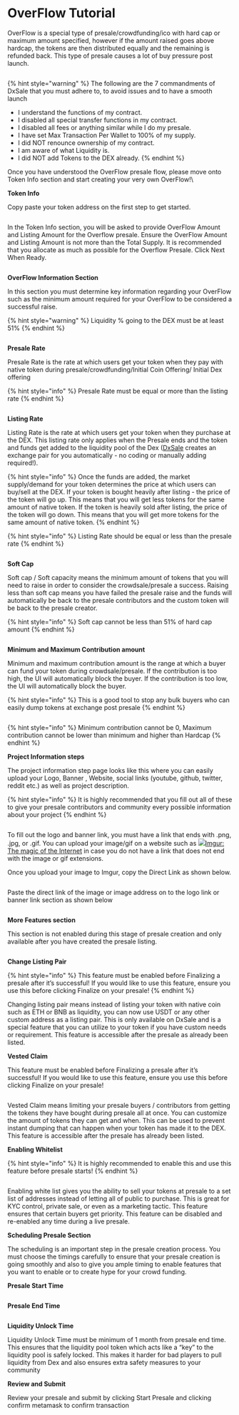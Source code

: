 # OverFlow Tutorial

OverFlow is a special type of presale/crowdfunding/ico with hard cap or maximum amount specified, however if the amount raised goes above hardcap, the tokens are then distributed equally and the remaining is refunded back. This type of presale causes a lot of buy pressure post launch.

<figure><img src="../../.gitbook/assets/image (63).png" alt=""><figcaption></figcaption></figure>

{% hint style="warning" %}
The following are the 7 commandments of DxSale that you must adhere to, to avoid issues and to have a smooth launch

* I understand the functions of my contract.
* I disabled all special transfer functions in my contract.
* I disabled all fees or anything similar while I do my presale.
* I have set Max Transaction Per Wallet to 100% of my supply.
* I did NOT renounce ownership of my contract.
* I am aware of what Liquidity is.
* I did NOT add Tokens to the DEX already.
{% endhint %}

Once you have understood the OverFlow presale flow, please move onto Token Info section and start creating your very own OverFlow!\


**Token Info**

Copy paste your token address on the first step to get started.

<figure><img src="../../.gitbook/assets/image (20) (1).png" alt=""><figcaption></figcaption></figure>

In the Token Info section, you will be asked to provide OverFlow Amount and Listing Amount for the Overflow presale. Ensure the OverFlow Amount and Listing Amount is not more than the Total Supply. It is recommended that you allocate as much as possible for the Overflow Presale. Click Next When Ready.

<figure><img src="../../.gitbook/assets/image (23).png" alt=""><figcaption></figcaption></figure>

**OverFlow Information Section**

In this section you must determine key information regarding your OverFlow such as the minimum amount required for your OverFlow to be considered a successful raise.

{% hint style="warning" %}
Liquidity % going to the DEX must be at least 51%&#x20;
{% endhint %}

<figure><img src="../../.gitbook/assets/image (38).png" alt=""><figcaption></figcaption></figure>

**Presale Rate**

Presale Rate is the rate at which users get your token when they pay with native token during presale/crowdfunding/Initial Coin Offering/ Initial Dex offering



{% hint style="info" %}
Presale Rate must be equal or more than the listing rate
{% endhint %}

<figure><img src="../../.gitbook/assets/image (15) (2).png" alt=""><figcaption></figcaption></figure>

&#x20;

&#x20;

**Listing Rate**

Listing Rate is the rate at which users get your token when they purchase at the DEX. This listing rate only applies when the Presale ends and the token and funds get added to the liquidity pool of the Dex ([DxSale](https://dx.app/dxsale?ref=raphaeldx\&chain=BNB) creates an exchange pair for you automatically - no coding or manually adding required!).

{% hint style="info" %}
Once the funds are added, the market supply/demand for your token determines the price at which users can buy/sell at the DEX. If your token is bought heavily after listing - the price of the token will go up. This means that you will get less tokens for the same amount of native token. If the token is heavily sold after listing, the price of the token will go down. This means that you will get more tokens for the same amount of native token.&#x20;
{% endhint %}



{% hint style="info" %}
Listing Rate should be equal or less than the presale rate
{% endhint %}

<figure><img src="../../.gitbook/assets/image (9) (3) (1).png" alt=""><figcaption></figcaption></figure>

&#x20;

**Soft Cap**

Soft cap / Soft capacity means the minimum amount of tokens that you will need to raise in order to consider the crowdsale/presale a success. Raising less than soft cap means you have failed the presale raise and the funds will automatically be back to the presale contributors and the custom token will be back to the presale creator.

{% hint style="info" %}
Soft cap cannot be less than 51% of hard cap amount
{% endhint %}

<figure><img src="../../.gitbook/assets/image (60).png" alt=""><figcaption></figcaption></figure>

&#x20;



**Minimum and Maximum Contribution amount**

Minimum and maximum contribution amount is the range at which a buyer can fund your token during crowdsale/presale. If the contribution is too high, the UI will automatically block the buyer. If the contribution is too low, the UI will automatically block the buyer.

{% hint style="info" %}
This is a good tool to stop any bulk buyers who can easily dump tokens at exchange post presale&#x20;
{% endhint %}

<figure><img src="../../.gitbook/assets/image (61) (1).png" alt=""><figcaption></figcaption></figure>

{% hint style="info" %}
Minimum contribution cannot be 0, Maximum contribution cannot be lower than minimum and higher than Hardcap
{% endhint %}



&#x20;

**Project Information steps**

The project information step page looks like this where you can easily upload your Logo, Banner , Website, social links (youtube, github, twitter, reddit etc.) as well as project description.

{% hint style="info" %}
It is highly recommended that you fill out all of these to give your presale contributors and community every possible information about your project
{% endhint %}

<figure><img src="../../.gitbook/assets/image (27).png" alt=""><figcaption></figcaption></figure>

To fill out the logo and banner link, you must have a link that ends with .png, .jpg, or .gif. You can upload your image/gif on a website such as [![](https://s.imgur.com/images/favicon-16x16.png)Imgur: The magic of the Internet](http://imgur.com/) in case you do not have a link that does not end with the image or gif extensions.

Once you upload your image to Imgur, copy the Direct Link as shown below.

<figure><img src="../../.gitbook/assets/image (19).png" alt=""><figcaption></figcaption></figure>

Paste the direct link of the image or image address on to the logo link or banner link section as shown below

<figure><img src="../../.gitbook/assets/image (16) (2).png" alt=""><figcaption></figcaption></figure>

**More Features section**

This section is not enabled during this stage of presale creation and only available after you have created the presale listing.

<figure><img src="../../.gitbook/assets/image (32).png" alt=""><figcaption></figcaption></figure>

**Change Listing Pair**

{% hint style="info" %}
This feature must be enabled before Finalizing a presale after it’s successful! If you would like to use this feature, ensure you use this before clicking Finalize on your presale!
{% endhint %}

Changing listing pair means instead of listing your token with native coin such as ETH or BNB as liquidity, you can now use USDT or any other custom address as a listing pair. This is only available on DxSale and is a special feature that you can utilize to your token if you have custom needs or requirement. This feature is accessible after the presale as already been listed.

&#x20;

**Vested Claim**

This feature must be enabled before Finalizing a presale after it’s successful! If you would like to use this feature, ensure you use this before clicking Finalize on your presale!

<figure><img src="../../.gitbook/assets/image (3) (1) (1).png" alt=""><figcaption></figcaption></figure>

Vested Claim means limiting your presale buyers / contributors from getting the tokens they have bought during presale all at once. You can customize the amount of tokens they can get and when. This can be used to prevent instant dumping that can happen when your token has made it to the DEX. This feature is accessible after the presale has already been listed.

&#x20;

&#x20;

**Enabling Whitelist**

{% hint style="info" %}
It is highly recommended to enable this and use this feature before presale starts!
{% endhint %}

<figure><img src="../../.gitbook/assets/image (39).png" alt=""><figcaption></figcaption></figure>

Enabling white list gives you the ability to sell your tokens at presale to a set list of addresses instead of letting all of public to purchase. This is great for KYC control, private sale, or even as a marketing tactic. This feature ensures that certain buyers get priority. This feature can be disabled and re-enabled any time during a live presale.

&#x20;

&#x20;

**Scheduling Presale Section**

The scheduling is an important step in the presale creation process. You must choose the timings carefully to ensure that your presale creation is going smoothly and also to give you ample timing to enable features that you want to enable or to create hype for your crowd funding.

**Presale Start Time**

<figure><img src="../../.gitbook/assets/image (14) (3).png" alt=""><figcaption></figcaption></figure>

**Presale End Time**

<figure><img src="../../.gitbook/assets/image (7) (1) (1) (1).png" alt=""><figcaption></figcaption></figure>

**Liquidity Unlock Time**

Liquidity Unlock Time must be minimum of 1 month from presale end time. This ensures that the liquidity pool token which acts like a “key” to the liquidity pool is safely locked. This makes it harder for bad players to pull liquidity from Dex and also ensures extra safety measures to your community

&#x20;

**Review and Submit**

Review your presale and submit by clicking Start Presale and clicking confirm metamask to confirm transaction

<figure><img src="../../.gitbook/assets/image (9) (4).png" alt=""><figcaption></figcaption></figure>
